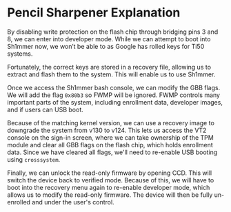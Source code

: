 # Pencil Sharpener Explanation 

By disabling write protection on the flash chip through bridging pins 3 and 8, we can enter into developer mode. While we can attempt to boot into Sh1mmer now, we won’t be able to as Google has rolled keys for Ti50 systems.

Fortunately, the correct keys are stored in a recovery file, allowing us to extract and flash them to the system. This will enable us to use Sh1mmer.

Once we access the Sh1mmer bash console, we can modify the GBB flags. We will add the flag `0x80b3` so FWMP will be ignored. FWMP controls many important parts of the system, including enrollment data, developer images, and if users can USB boot.

Because of the matching kernel version, we can use a recovery image to downgrade the system from v130 to v124. This lets us access the VT2 console on the sign-in screen, where we can take ownership of the TPM module and clear all GBB flags on the flash chip, which holds enrollment data. Since we have cleared all flags, we'll need to re-enable USB booting using `crosssystem`.

Finally, we can unlock the read-only firmware by opening CCD. This will switch the device back to verified mode. Because of this, we will have to boot into the recovery menu again to re-enable developer mode, which allows us to modify the read-only firmware. The device will then be fully un-enrolled and under the user's control.
